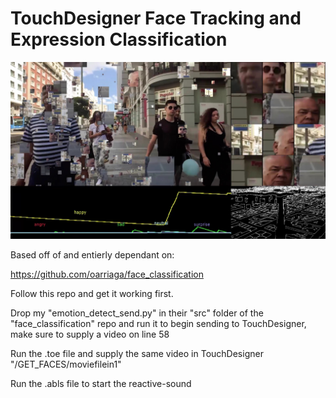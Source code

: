 # TouchDesigner Face Tracking and Expression Classification

![Demo Image](/../demo0.jpg?raw=true)

Based off of and entierly dependant on:

https://github.com/oarriaga/face_classification

Follow this repo and get it working first.

Drop my "emotion_detect_send.py" in their "src" folder of the "face_classification" repo and run it to begin sending to TouchDesigner, make sure to supply a video on line 58 

Run the .toe file and supply the same video in TouchDesigner "/GET_FACES/moviefilein1"

Run the .abls file to start the reactive-sound
